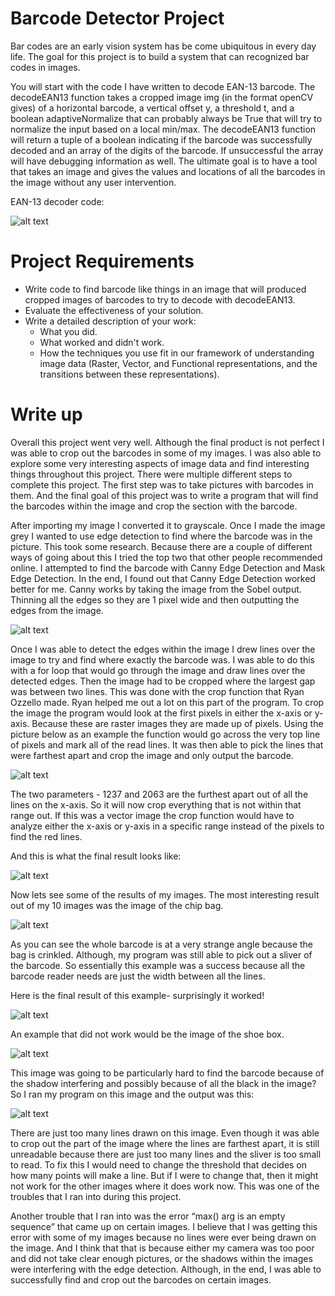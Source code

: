 # Barcode Detector Project
Bar codes are an early vision system has be come ubiquitous in every day life. The goal for this project is to build a system that can 
recognized bar codes in images.

You will start with the code I have written to decode EAN-13 barcode. The decodeEAN13 function takes a cropped image img (in the format 
openCV gives) of a horizontal barcode, a vertical offset y, a threshold t, and a boolean adaptiveNormalize that can probably always be True 
that will try to normalize the input based on a local min/max. The decodeEAN13 function will return a tuple of a boolean indicating if the 
barcode was successfully decoded and an array of the digits of the barcode. If unsuccessful the array will have debugging information as 
well. The ultimate goal is to have a tool that takes an image and gives the values and locations of all the barcodes in the image without 
any user intervention.

EAN-13 decoder code: 

![alt text](https://github.com/StyledSteezy/DSCI295-Image-Data/blob/master/Barcode-Project/starting-code.PNG "Starting Code")

# Project Requirements
- Write code to find barcode like things in an image that will produced cropped images of barcodes to try to decode with decodeEAN13.
- Evaluate the effectiveness of your solution.
- Write a detailed description of your work:
    - What you did.
    - What worked and didn't work.
    - How the techniques you use fit in our framework of understanding image data (Raster, Vector, and Functional representations, and the 
    transitions between these representations).
    
# Write up
Overall this project went very well. Although the final product is not perfect I was able to crop out the barcodes in some of my images. 
I was also able to explore some very interesting aspects of image data and find interesting things throughout this project. There were 
multiple different steps to complete this project. The first step was to take pictures with barcodes in them. And the final goal of this 
project was to write a program that will find the barcodes within the image and crop the section with the barcode.

After importing my 
image I converted it to grayscale. Once I made the image grey I wanted to use edge detection to find where the barcode was in the 
picture. This took some research. Because there are a couple of different ways of going about this I tried the top two that other people 
recommended online. I attempted to find the barcode with Canny Edge Detection and Mask Edge Detection. In the end, I found out that 
Canny Edge Detection worked better for me. Canny works by taking the image from the Sobel output. Thinning all the edges so they are 1
pixel wide and then outputting the edges from the image.

![alt text](https://github.com/StyledSteezy/DSCI295-Image-Data/blob/master/Barcode-Project/image-processing/greyscale-images.PNG "Grey Scale Images")

Once I was able to detect the edges within the image I drew lines over the image to try
and find where exactly the barcode was. I was able to do this with a for loop that would go
through the image and draw lines over the detected edges. Then the image had to be cropped
where the largest gap was between two lines. This was done with the crop function that Ryan
Ozzello made. Ryan helped me out a lot on this part of the program. To crop the image the
program would look at the first pixels in either the x-axis or y-axis. Because these are raster
images they are made up of pixels. Using the picture below as an example the function would go
across the very top line of pixels and mark all of the read lines. It was then able to pick the lines
that were farthest apart and crop the image and only output the barcode.

![alt text](https://github.com/StyledSteezy/DSCI295-Image-Data/blob/master/Barcode-Project/image-processing/detecting-lines.PNG "Detecting Lines")

The two parameters - 1237 and 2063 are the furthest apart out of all the lines on the
x-axis. So it will now crop everything that is not within that range out. If this was a vector image
the crop function would have to analyze either the x-axis or y-axis in a specific range instead of
the pixels to find the red lines.

And this is what the final result looks like:

![alt text](https://github.com/StyledSteezy/DSCI295-Image-Data/blob/master/Barcode-Project/image-processing/detecting-barcodePNG.PNG 
"Detecting The Barcode")

Now lets see some of the results of my images. The most interesting result out of my 10 images was the image of the chip bag.

![alt text](https://github.com/StyledSteezy/DSCI295-Image-Data/blob/master/Barcode-Project/barcode-images/IMAGE%233.jpg 
"Chip Bag")

As you can see the whole barcode is at a very strange angle because the bag is crinkled.
Although, my program was still able to pick out a sliver of the barcode. So essentially this
example was a success because all the barcode reader needs are just the width between all the
lines.

Here is the final result of this example- surprisingly it worked!

![alt text](https://github.com/StyledSteezy/DSCI295-Image-Data/blob/master/Barcode-Project/image-processing/chip-bag-barcode-detection.PNG "Chip Bag Result")

An example that did not work would be the image of the shoe box.

![alt text](https://github.com/StyledSteezy/DSCI295-Image-Data/blob/master/Barcode-Project/barcode-images/IMAGE%236.jpg 
"Shoe Box Barcode")

This image was going to be particularly hard to find the barcode because of the shadow
interfering and possibly because of all the black in the image? So I ran my program on this image
and the output was this:

![alt text](https://github.com/StyledSteezy/DSCI295-Image-Data/blob/master/Barcode-Project/image-processing/shoe-box-barcode-detecting.PNG "Shoe Box Barcode")

There are just too many lines drawn on this image. Even though it was able to crop out
the part of the image where the lines are farthest apart, it is still unreadable because there are just
too many lines and the sliver is too small to read. To fix this I would need to change the
threshold that decides on how many points will make a line. But if I were to change that, then it
might not work for the other images where it does work now. This was one of the troubles that I
ran into during this project.

Another trouble that I ran into was the error “max() arg is an empty sequence” that came
up on certain images. I believe that I was getting this error with some of my images because no
lines were ever being drawn on the image. And I think that that is because either my camera was
too poor and did not take clear enough pictures, or the shadows within the images were
interfering with the edge detection. Although, in the end, I was able to successfully find and crop
out the barcodes on certain images.
